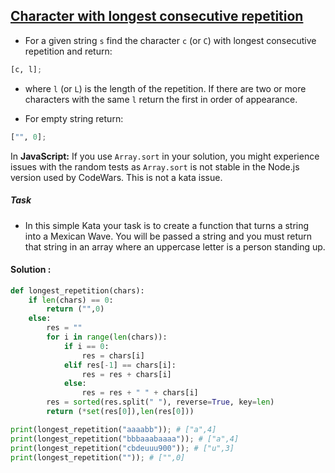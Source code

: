 ## [Character with longest consecutive repetition](https://www.codewars.com/kata/586d6cefbcc21eed7a001155)

- For a given string `s` find the character `c` (or `C`) with longest consecutive repetition and return:

```python
[c, l];
```

- where `l` (or `L`) is the length of the repetition. If there are two or more characters with the same `l` return the first in order of appearance.

- For empty string return:

```python
["", 0];
```

In <b>JavaScript:</b> If you use `Array.sort` in your solution, you might experience issues with the random tests as `Array.sort` is not stable in the Node.js version used by CodeWars. This is not a kata issue.

##### Task

- In this simple Kata your task is to create a function that turns a string into a Mexican Wave. You will be passed a string and you must return that string in an array where an uppercase letter is a person standing up.

#### Solution :

```python 
def longest_repetition(chars):
    if len(chars) == 0:
        return ("",0)
    else:
        res = ""
        for i in range(len(chars)):
            if i == 0:
                res = chars[i]
            elif res[-1] == chars[i]:
                res = res + chars[i]
            else:
                res = res + " " + chars[i]
        res = sorted(res.split(" "), reverse=True, key=len)    
        return (*set(res[0]),len(res[0]))

print(longest_repetition("aaaabb")); # ["a",4]
print(longest_repetition("bbbaaabaaaa")); # ["a",4]
print(longest_repetition("cbdeuuu900")); # ["u",3]
print(longest_repetition("")); # ["",0]
```